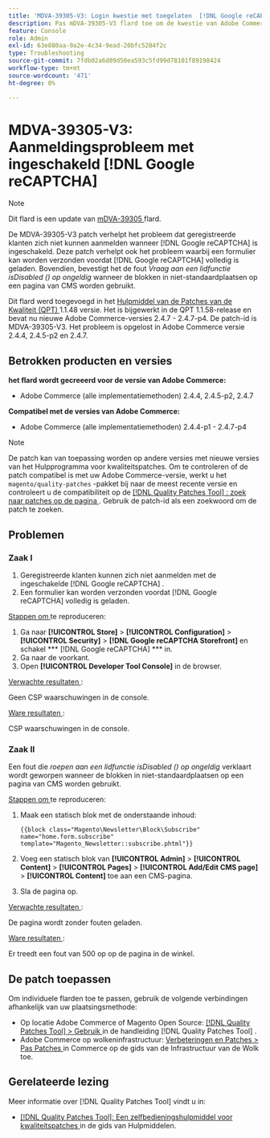 ```yaml
---
title: 'MDVA-39305-V3: Login kwestie met toegelaten  [!DNL Google reCAPTCHA]'
description: Pas mDVA-39305-V3 flard toe om de kwestie van Adobe Commerce te bevestigen waar de geregistreerde klanten niet aan login kunnen wanneer  [!DNL Google reCAPTCHA]  wordt toegelaten. Dit flard lost ook de kwestie op waar een vorm kan worden voorgelegd alvorens  [!DNL Google reCAPTCHA]  volledig laadt. Bovendien wordt de fout *Call naar een lidfunctie isDisabled() op null* gecorrigeerd wanneer blokken worden gebruikt op niet-standaardlocaties op een CMS-pagina.
feature: Console
role: Admin
exl-id: 63e880aa-9a2e-4c34-9ead-20bfc5204f2c
type: Troubleshooting
source-git-commit: 7fdb02a6d89d50ea593c5fd99d78101f89198424
workflow-type: tm+mt
source-wordcount: '471'
ht-degree: 0%

---
```


# MDVA-39305-V3: Aanmeldingsprobleem met ingeschakeld [!DNL Google reCAPTCHA]

>[!NOTE]
>
>Dit flard is een update van [ mDVA-39305 ](/help/tools/quality-patches-tool/patches-available-in-qpt/v1-1-1/mdva-39305-login-issues-with-enabled-google-recaptcha.md) flard.

De MDVA-39305-V3 patch verhelpt het probleem dat geregistreerde klanten zich niet kunnen aanmelden wanneer [!DNL Google reCAPTCHA] is ingeschakeld. Deze patch verhelpt ook het probleem waarbij een formulier kan worden verzonden voordat [!DNL Google reCAPTCHA] volledig is geladen. Bovendien, bevestigt het de fout *Vraag aan een lidfunctie isDisabled () op ongeldig* wanneer de blokken in niet-standaardplaatsen op een pagina van CMS worden gebruikt.

Dit flard werd toegevoegd in het [ Hulpmiddel van de Patches van de Kwaliteit (QPT) ](https://experienceleague.adobe.com/nl/docs/commerce-operations/tools/quality-patches-tool/quality-patches-tool-to-self-serve-quality-patches) 1.1.48 versie. Het is bijgewerkt in de QPT 1.1.58-release en bevat nu nieuwe Adobe Commerce-versies 2.4.7 - 2.4.7-p4. De patch-id is MDVA-39305-V3. Het probleem is opgelost in Adobe Commerce versie 2.4.4, 2.4.5-p2 en 2.4.7.

## Betrokken producten en versies

**het flard wordt gecreeerd voor de versie van Adobe Commerce:**

* Adobe Commerce (alle implementatiemethoden) 2.4.4, 2.4.5-p2, 2.4.7

**Compatibel met de versies van Adobe Commerce:**

* Adobe Commerce (alle implementatiemethoden) 2.4.4-p1 - 2.4.7-p4

>[!NOTE]
>
>De patch kan van toepassing worden op andere versies met nieuwe versies van het Hulpprogramma voor kwaliteitspatches. Om te controleren of de patch compatibel is met uw Adobe Commerce-versie, werkt u het `magento/quality-patches` -pakket bij naar de meest recente versie en controleert u de compatibiliteit op de [[!DNL Quality Patches Tool] : zoek naar patches op de pagina ](https://experienceleague.adobe.com/nl/docs/commerce-operations/tools/quality-patches-tool/quality-patches-tool-to-self-serve-quality-patches) . Gebruik de patch-id als een zoekwoord om de patch te zoeken.

## Problemen

### Zaak I

1. Geregistreerde klanten kunnen zich niet aanmelden met de ingeschakelde [!DNL Google reCAPTCHA] .
1. Een formulier kan worden verzonden voordat [!DNL Google reCAPTCHA] volledig is geladen.

<u> Stappen om </u> te reproduceren:

1. Ga naar **[!UICONTROL Store]** > **[!UICONTROL Configuration]** > **[!UICONTROL Security]** > **[!DNL Google reCAPTCHA Storefront]** en schakel *** [!DNL Google reCAPTCHA] &#x200B;*** in.
1. Ga naar de voorkant.
1. Open **[!UICONTROL Developer Tool Console]** in de browser.

<u> Verwachte resultaten </u>:

Geen CSP waarschuwingen in de console.

<u> Ware resultaten </u>:

CSP waarschuwingen in de console.

### Zaak II

Een fout die *roepen aan een lidfunctie isDisabled () op ongeldig* verklaart wordt geworpen wanneer de blokken in niet-standaardplaatsen op een pagina van CMS worden gebruikt.

<u> Stappen om </u> te reproduceren:

1. Maak een statisch blok met de onderstaande inhoud:

   ```
   {{block class="Magento\Newsletter\Block\Subscribe" name="home.form.subscribe"
   template="Magento_Newsletter::subscribe.phtml"}}
   ```

1. Voeg een statisch blok van **[!UICONTROL Admin]** > **[!UICONTROL Content]** > **[!UICONTROL Pages]** > **[!UICONTROL Add/Edit CMS page]** > **[!UICONTROL Content]** toe aan een CMS-pagina.
1. Sla de pagina op.

<u> Verwachte resultaten </u>:

De pagina wordt zonder fouten geladen.

<u> Ware resultaten </u>:

Er treedt een fout van 500 op op de pagina in de winkel.

## De patch toepassen

Om individuele flarden toe te passen, gebruik de volgende verbindingen afhankelijk van uw plaatsingsmethode:

* Op locatie Adobe Commerce of Magento Open Source: [[!DNL Quality Patches Tool] > Gebruik ](/help/tools/quality-patches-tool/usage.md) in de handleiding [!DNL Quality Patches Tool] .
* Adobe Commerce op wolkeninfrastructuur: [ Verbeteringen en Patches > Pas Patches ](https://experienceleague.adobe.com/docs/commerce-cloud-service/user-guide/develop/upgrade/apply-patches.html?lang=nl-NL) in Commerce op de gids van de Infrastructuur van de Wolk toe.

## Gerelateerde lezing

Meer informatie over [!DNL Quality Patches Tool] vindt u in:

* [[!DNL Quality Patches Tool]: Een zelfbedieningshulpmiddel voor kwaliteitspatches ](/help/tools/quality-patches-tool/quality-patches-tool-to-self-serve-quality-patches.md) in de gids van Hulpmiddelen.
